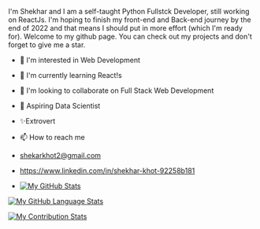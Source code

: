 I'm Shekhar and I am a self-taught Python Fullstck Developer, still working on ReactJs. I'm hoping to finish my front-end and Back-end journey by the end of 2022 and that means I should put in more effort (which I'm ready for). Welcome to my github page. You can check out my projects and don't forget to give me a star.
- 👋 I'm interested in Web Development
- 🌱 I'm currently learning React!s
- 💞️ I'm looking to collaborate on Full Stack Web Development
- 👀 Aspiring Data Scientist
- ✨Extrovert
- 📫 How to reach me 
- shekarkhot2@gmail.com
- https://www.linkedin.com/in/shekhar-khot-92258b181

- [![My GitHub Stats](https://github-readme-stats.vercel.app/api/?username=Shekharkhot&count_private=true&theme=react&showicons=true)]()

[![My GitHub Language Stats](https://github-readme-stats.vercel.app/api/top-langs/?username=Shekharkhot&langs_count=5&theme=react)]()

[![My Contribution Stats](https://github-contribution-stats.vercel.app/api/?username=Shekharkhot)](https://github.com/Shekharkhot/github-contribution-stats/)
<!---
Shekharkhot/Shekharkhot is a ✨ special ✨ repository because its `README.md` (this file) appears on your GitHub profile.
You can click the Preview link to take a look at your changes.
--->

